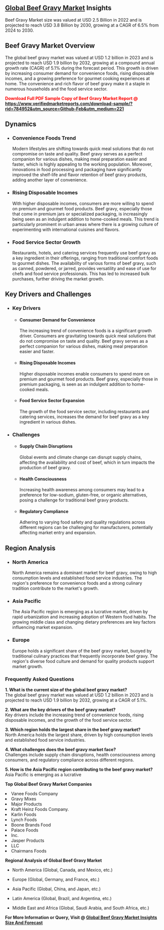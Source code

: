 <h2><a href="https://www.verifiedmarketreports.com/download-sample/?rid=784952&amp;utm_source=Github&amp;utm_medium=221" target="_blank">Global Beef Gravy Market</a> Insights</h2><p>Beef Gravy Market size was valued at USD 2.5 Billion in 2022 and is projected to reach USD 3.8 Billion by 2030, growing at a CAGR of 6.5% from 2024 to 2030.</p><p> <h2>Beef Gravy Market Overview</h2> <p>The global beef gravy market was valued at USD 1.2 billion in 2023 and is projected to reach USD 1.9 billion by 2032, growing at a compound annual growth rate (CAGR) of 5.1% during the forecast period. This growth is driven by increasing consumer demand for convenience foods, rising disposable incomes, and a growing preference for gourmet cooking experiences at home. The convenience and rich flavor of beef gravy make it a staple in numerous households and the food service sector. </p> <p><strong><p><span class=""><span style="color: #ff0000;"><strong>Download Full PDF Sample Copy of Beef Gravy Market Report</strong> @ </span><a href="https://www.verifiedmarketreports.com/download-sample/?rid=784952&amp;utm_source=Github-Feb&amp;utm_medium=221" target="_blank">https://www.verifiedmarketreports.com/download-sample/?rid=784952&amp;utm_source=Github-Feb&amp;utm_medium=221</a></span></p></strong></p> <h2>Dynamics</h2> <ul> <li><h3>Convenience Foods Trend</h3> <p>Modern lifestyles are shifting towards quick meal solutions that do not compromise on taste and quality. Beef gravy serves as a perfect companion for various dishes, making meal preparation easier and faster, which is highly appealing to the working population. Moreover, innovations in food processing and packaging have significantly improved the shelf-life and flavor retention of beef gravy products, adding another layer of convenience. </p> </li> <li><h3>Rising Disposable Incomes</h3> <p>With higher disposable incomes, consumers are more willing to spend on premium and gourmet food products. Beef gravy, especially those that come in premium jars or specialized packaging, is increasingly being seen as an indulgent addition to home-cooked meals. This trend is particularly prominent in urban areas where there is a growing culture of experimenting with international cuisines and flavors. </p> </li> <li><h3>Food Service Sector Growth</h3> <p>Restaurants, hotels, and catering services frequently use beef gravy as a key ingredient in their offerings, ranging from traditional comfort foods to gourmet dishes. The availability of various forms of beef gravy, such as canned, powdered, or jarred, provides versatility and ease of use for chefs and food service professionals. This has led to increased bulk purchases, further driving the market growth. </p> </li> </ul> <h2>Key Drivers and Challenges</h2> <ul> <li><h3>Key Drivers</h3> <ul> <li><h4>Consumer Demand for Convenience</h4> <p>The increasing trend of convenience foods is a significant growth driver. Consumers are gravitating towards quick meal solutions that do not compromise on taste and quality. Beef gravy serves as a perfect companion for various dishes, making meal preparation easier and faster. </p> </li> <li><h4>Rising Disposable Incomes</h4> <p>Higher disposable incomes enable consumers to spend more on premium and gourmet food products. Beef gravy, especially those in premium packaging, is seen as an indulgent addition to home-cooked meals. </p> </li> <li><h4>Food Service Sector Expansion</h4> <p>The growth of the food service sector, including restaurants and catering services, increases the demand for beef gravy as a key ingredient in various dishes. </p> </li> </ul> </li> <li><h3>Challenges</h3> <ul> <li><h4>Supply Chain Disruptions</h4> <p>Global events and climate change can disrupt supply chains, affecting the availability and cost of beef, which in turn impacts the production of beef gravy. </p> </li> <li><h4>Health Consciousness</h4> <p>Increasing health awareness among consumers may lead to a preference for low-sodium, gluten-free, or organic alternatives, posing a challenge for traditional beef gravy products. </p> </li> <li><h4>Regulatory Compliance</h4> <p>Adhering to varying food safety and quality regulations across different regions can be challenging for manufacturers, potentially affecting market entry and expansion. </p> </li> </ul> </li> </ul> <h2>Region Analysis</h2> <ul> <li><h3>North America</h3> <p>North America remains a dominant market for beef gravy, owing to high consumption levels and established food service industries. The region's preference for convenience foods and a strong culinary tradition contribute to the market's growth. </p> </li> <li><h3>Asia Pacific</h3> <p>The Asia Pacific region is emerging as a lucrative market, driven by rapid urbanization and increasing adoption of Western food habits. The growing middle class and changing dietary preferences are key factors influencing market expansion. </p> </li> <li><h3>Europe</h3> <p>Europe holds a significant share of the beef gravy market, buoyed by traditional culinary practices that frequently incorporate beef gravy. The region's diverse food culture and demand for quality products support market growth. </p> </li> </ul> <h3>Frequently Asked Questions</h3> <p><strong>1. What is the current size of the global beef gravy market?</strong><br> The global beef gravy market was valued at USD 1.2 billion in 2023 and is projected to reach USD 1.9 billion by 2032, growing at a CAGR of 5.1%. </p> <p><strong>2. What are the key drivers of the beef gravy market?</strong><br> Key drivers include the increasing trend of convenience foods, rising disposable incomes, and the growth of the food service sector. </p> <p><strong>3. Which region holds the largest share in the beef gravy market?</strong><br> North America holds the largest share, driven by high consumption levels and established food service industries. </p> <p><strong>4. What challenges does the beef gravy market face?</strong><br> Challenges include supply chain disruptions, health consciousness among consumers, and regulatory compliance across different regions. </p> <p><strong>5. How is the Asia Pacific region contributing to the beef gravy market?</strong><br> Asia Pacific is emerging as a lucrative</p><p><strong>Top Global Beef Gravy Market Companies</strong></p><div data-test-id=""><p><li>Vanee Foods Company</li><li> Gravy Mixes</li><li> Major Products</li><li> Kraft Heinz Foods Company.</li><li> Karlin Foods</li><li> Lynch Foods</li><li> Boone Brands Food</li><li> Palace Foods</li><li> Inc.</li><li> Jasper Products</li><li> LLC</li><li> Chairmans Foods</li></p><div><strong>Regional Analysis of&nbsp;Global Beef Gravy Market</strong></div><ul><li dir="ltr"><p dir="ltr">North America&nbsp;(Global, Canada, and Mexico, etc.)</p></li><li dir="ltr"><p dir="ltr">Europe (Global, Germany, and France, etc.)</p></li><li dir="ltr"><p dir="ltr">Asia Pacific&nbsp;(Global, China, and Japan, etc.)</p></li><li dir="ltr"><p dir="ltr">Latin America&nbsp;(Global, Brazil, and Argentina, etc.)</p></li><li dir="ltr">Middle East and Africa&nbsp;(Global, Saudi Arabia, and South Africa, etc.)</li></ul><p><strong>For More Information or Query, Visit @&nbsp;</strong><strong><a href="https://www.verifiedmarketreports.com/product/beef-gravy-market/?utm_source=Github&amp;utm_medium=221" target="_blank">Global Beef Gravy Market Insights Size And Forecast</a></strong></p></div>

